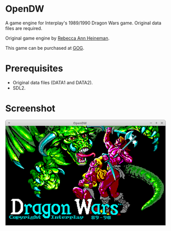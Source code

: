 # OpenDW
A game engine for Interplay's 1989/1990 Dragon Wars game.
Original data files are required.

Original game engine by [Rebecca Ann Heineman](http://www.burgerbecky.com/).

This game can be purchased at [GOG](https://www.gog.com/game/dragon_wars).

# Prerequisites
- Original data files (DATA1 and DATA2).
- SDL2.

# Screenshot

![Title screen](img/dw.png)

